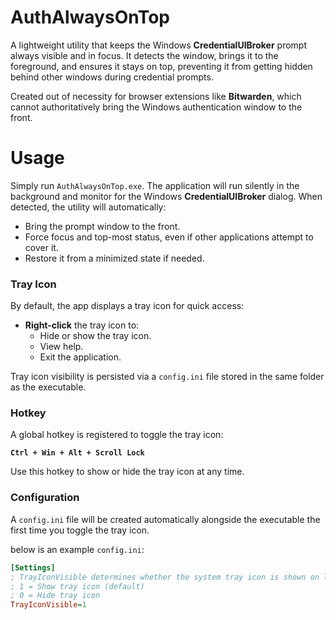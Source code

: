 # AuthAlwaysOnTop
A lightweight utility that keeps the Windows **CredentialUIBroker** prompt always visible and in focus. It detects the window, brings it to the foreground, and ensures it stays on top, preventing it from getting hidden behind other windows during credential prompts.

Created out of necessity for browser extensions like **Bitwarden**, which cannot authoritatively bring the Windows authentication window to the front.

# Usage

Simply run `AuthAlwaysOnTop.exe`. The application will run silently in the background and monitor for the Windows **CredentialUIBroker** dialog. When detected, the utility will automatically:

- Bring the prompt window to the front.
- Force focus and top-most status, even if other applications attempt to cover it.
- Restore it from a minimized state if needed.

### Tray Icon

By default, the app displays a tray icon for quick access:

- **Right-click** the tray icon to:
  - Hide or show the tray icon.
  - View help.
  - Exit the application.

Tray icon visibility is persisted via a `config.ini` file stored in the same folder as the executable.

### Hotkey

A global hotkey is registered to toggle the tray icon:

**`Ctrl + Win + Alt + Scroll Lock`**

Use this hotkey to show or hide the tray icon at any time.

### Configuration

A `config.ini` file will be created automatically alongside the executable the first time you toggle the tray icon.

below is an example `config.ini`:
```ini
[Settings]
; TrayIconVisible determines whether the system tray icon is shown on launch. (use hotkey to toggle: Ctrl + Win + Alt + Scroll Lock)
; 1 = Show tray icon (default)
; 0 = Hide tray icon 
TrayIconVisible=1
